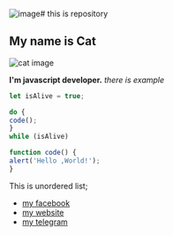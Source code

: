 ![image](https://github.com/user-attachments/assets/194b1924-05b9-4f38-ab1e-3212022d34f4)# this is repository 

## My name is Cat 
![cat image]()

**I'm javascript developer.** *there is example*

```js
let isAlive = true;

do {
code();
}
while (isAlive)

function code() {
alert('Hello ,World!');
}
```

This is unordered list;
* [my facebook](https://some-url.com)
* [my website](https://some-url.com)
* [my telegram](https://some-url.com)
